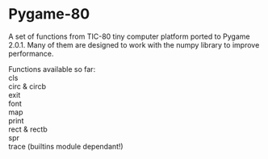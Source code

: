 # Pygame-80
A set of functions from TIC-80 tiny computer platform ported to Pygame 2.0.1. Many of them are designed to work with the numpy library to improve performance.  

Functions available so far:  
cls  
circ & circb  
exit  
font  
map  
print  
rect & rectb  
spr  
trace (builtins module dependant!)

